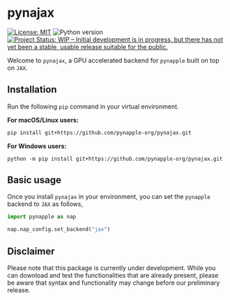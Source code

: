 # pynajax 

[![License: MIT](https://img.shields.io/badge/License-MIT-yellow.svg)](https://github.com/pynapple-org/pynajax/blob/main/LICENSE)
![Python version](https://img.shields.io/badge/python-3.10-blue.svg)
[![Project Status: WIP – Initial development is in progress, but there has not yet been a stable, usable release suitable for the public.](https://www.repostatus.org/badges/latest/wip.svg)](https://www.repostatus.org/#wip)

Welcome to `pynajax`, a GPU accelerated backend for `pynapple` built on top on `JAX`.

## Installation
Run the following `pip` command in your virtual environment.

**For macOS/Linux users:**
 ```bash
 pip install git+https://github.com/pynapple-org/pynajax.git
 ```

**For Windows users:**
 ```
 python -m pip install git+https://github.com/pynapple-org/pynajax.git
 ```

## Basic usage

Once you install `pynajax` in your environment, you can set the `pynapple` backend to `JAX` as follows,

```python
import pynapple as nap

nap.nap_config.set_backend("jax")
```

## Disclaimer

Please note that this package is currently under development. While you can
download and test the functionalities that are already present, please be aware
that syntax and functionality may change before our preliminary release.

